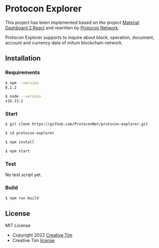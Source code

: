 # Protocon Explorer

This project has been implemented based on the project [Material Dashboard 2 React](https://github.com/creativetimofficial/material-dashboard-react) and rewritten by [Protocon Network](https://github.com/ProtoconNet).

Protocon Explorer supports to inquire about block, operation, document, account and currency data of mitum blockchain network.

## Installation

### Requirements

```sh
$ npm --version
8.1.2

$ node --version
v16.13.1
```

### Start

```sh
$ git clone https://github.com/ProtoconNet/protocon-explorer.git

$ cd protocon-explorer

$ npm install

$ npm start
```

### Test

No test script yet.

### Build

```sh
$ npm run build
```

## License

MIT License

- Copyright 2022 [Creative Tim](https://www.creative-tim.com?ref=readme-mdr)
- Creative Tim [license](https://www.creative-tim.com/license?ref=readme-mdr)